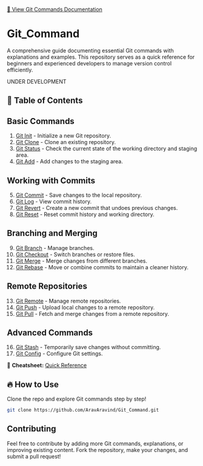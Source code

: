 [📌 View Git Commands Documentation](https://aravaravind.github.io/Git_Command/)


# Git_Command

A comprehensive guide documenting essential Git commands with explanations and examples. This repository serves as a quick reference for beginners and experienced developers to manage version control efficiently.

UNDER DEVELOPMENT

## 📌 Table of Contents

## Basic Commands

1. [Git Init](Commands/git_init.md) - Initialize a new Git repository.
2. [Git Clone](Commands/git_clone.md) - Clone an existing repository.
3. [Git Status](Commands/git_status.md) - Check the current state of the working directory and staging area.
4. [Git Add](Commands/git_add.md) - Add changes to the staging area.

## Working with Commits

5. [Git Commit](Commands/git_commit.md) - Save changes to the local repository.
6. [Git Log](Commands/git_log.md) - View commit history.
7. [Git Revert](Commands/git_revert.md) - Create a new commit that undoes previous changes.
8. [Git Reset](Commands/git_reset.md) - Reset commit history and working directory.

## Branching and Merging

9. [Git Branch](Commands/git_branch.md) - Manage branches.
10. [Git Checkout](Commands/git_checkout.md) - Switch branches or restore files.
11. [Git Merge](Commands/git_merge.md) - Merge changes from different branches.
12. [Git Rebase](Commands/git_rebase.md) - Move or combine commits to maintain a cleaner history.

## Remote Repositories

13. [Git Remote](Commands/git_remote.md) - Manage remote repositories.
14. [Git Push](Commands/git_push.md) - Upload local changes to a remote repository.
15. [Git Pull](Commands/git_pull.md) - Fetch and merge changes from a remote repository.

## Advanced Commands

16. [Git Stash](Commands/git_stash.md) - Temporarily save changes without committing.
17. [Git Config](Commands/git_config.md) - Configure Git settings.

📌 **Cheatsheet:** [Quick Reference](cheatsheet.md)

## 🔥 How to Use
Clone the repo and explore Git commands step by step!

```sh
git clone https://github.com/AravAravind/Git_Command.git
```

## Contributing

Feel free to contribute by adding more Git commands, explanations, or improving existing content. Fork the repository, make your changes, and submit a pull request!

